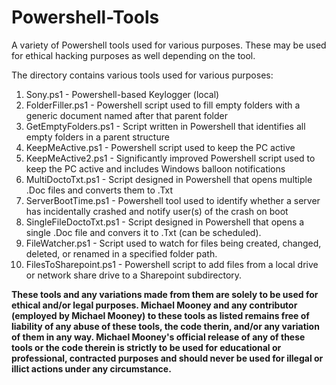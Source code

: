 # Powershell-Tools
A variety of Powershell tools used for various purposes. These may be used for ethical hacking purposes as well depending on the tool.

The directory contains various tools used for various purposes:

1. Sony.ps1 - Powershell-based Keylogger (local)
2. FolderFiller.ps1 - Powershell script used to fill empty folders with a generic document named after that parent folder
3. GetEmptyFolders.ps1 - Script written in Powershell that identifies all empty folders in a parent structure
4. KeepMeActive.ps1 - Powershell script used to keep the PC active
5. KeepMeActive2.ps1 - Significantly improved Powershell script used to keep the PC active and includes Windows balloon notifications
6. MultiDoctoTxt.ps1 - Script designed in Powershell that opens multiple .Doc files and converts them to .Txt
7. ServerBootTime.ps1 - Powershell tool used to identify whether a server has incidentally crashed and notify user(s) of the crash on boot
8. SingleFileDoctoTxt.ps1 - Script designed in Powershell that opens a single .Doc file and convers it to .Txt (can be scheduled).
9. FileWatcher.ps1 - Script used to watch for files being created, changed, deleted, or renamed in a specified folder path.
10. FilesToSharepoint.ps1 - Powershell script to add files from a local drive or network share drive to a Sharepoint subdirectory.

**These tools and any variations made from them are solely to be used for ethical and/or legal purposes. Michael Mooney and any contributor (employed by Michael Mooney) to these tools as listed remains free of liability of any abuse of these tools, the code therin, and/or any variation of them in any way. Michael Mooney's official release of any of these tools or the code therein is strictly to be used for educational or professional, contracted purposes and should never be used for illegal or illict actions under any circumstance.**
